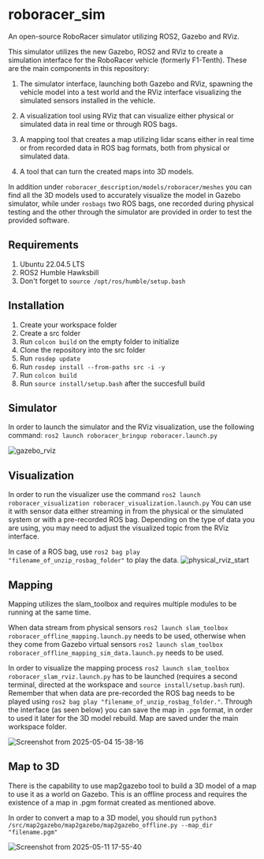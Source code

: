 # roboracer_sim
An open-source RoboRacer simulator utilizing ROS2, Gazebo and RViz. 

This simulator utilizes the new Gazebo, ROS2 and RViz to create a simulation 
interface for the RoboRacer vehicle (formerly F1-Tenth). These are the main
components in this repository: 

1. The simulator interface, launching both Gazebo and RViz, spawning the vehicle 
model into a test world and the RViz interface visualizing the simulated sensors 
installed in the vehicle.

2. A visualization tool using RViz that can visualize either physical or simulated 
data in real time or through ROS bags.

3. A mapping tool that creates a map utilizing lidar scans either in real time 
or from recorded data in ROS bag formats, both from physical or simulated data.

4. A tool that can turn the created maps into 3D models.

In addition under `roboracer_description/models/roboracer/meshes` you can find all 
the 3D models used to accurately visualize the model in Gazebo simulator, while under
`rosbags` two ROS bags, one recorded during physical testing and the other through the 
simulator are provided in order to test the provided software. 

## Requirements
1. Ubuntu 22.04.5 LTS
2. ROS2 Humble Hawksbill
3. Don't forget to `source /opt/ros/humble/setup.bash`

## Installation

1. Create your workspace folder
2. Create a src folder
3. Run `colcon build` on the empty folder to initialize
5. Clone the repository into the src folder
6. Run `rosdep update`
7. Run `rosdep install --from-paths src -i -y`
8. Run `colcon build`
9. Run `source install/setup.bash` after the succesfull build

## Simulator 

In order to launch the simulator and the RViz visualization, use the following command: 
`ros2 launch roboracer_bringup roboracer.launch.py`

![gazebo_rviz](https://github.com/user-attachments/assets/19e09e51-f1ea-4481-80de-7703a5ea80b3)

## Visualization
In order to run the visualizer use the command `ros2 launch roboracer_visualization roboracer_visualization.launch.py`
You can use it with sensor data either streaming in from the physical or the simulated system or with a pre-recorded ROS bag.
Depending on the type of data you are using, you may need to adjust the visualized topic from the RViz interface.

In case of a ROS bag, use `ros2 bag play "filename_of_unzip_rosbag_folder"` to play the data. 
![physical_rviz_start](https://github.com/user-attachments/assets/d159aed6-7c52-4bc2-be54-0ca12a698780)

## Mapping
Mapping utilizes the slam_toolbox and requires multiple modules to be running at the same time. 

When data stream from physical sensors `ros2 launch slam_toolbox roboracer_offline_mapping.launch.py` needs
to be used, otherwise when they come from Gazebo virtual sensors `ros2 launch slam_toolbox roboracer_offline_mapping_sim_data.launch.py` needs
to be used. 

In order to visualize the mapping process `ros2 launch slam_toolbox roboracer_slam_rviz.launch.py` has to be launched (requires a second terminal, directed at the workspace 
and `source install/setup.bash` run). 
Remember that when data are pre-recorded the ROS bag needs to be played using `ros2 bag play "filename_of_unzip_rosbag_folder."`.
Through the interface (as seen below) you can save the map in `.pgm` format, in order to used it later for the 3D model rebuild. Map are saved 
under the main workspace folder. 

![Screenshot from 2025-05-04 15-38-16](https://github.com/user-attachments/assets/b1c916ac-5367-4440-8c67-c33cb9114a91)

## Map to 3D
There is the capability to use map2gazebo tool to build a 3D model of a map to use it as a world on Gazebo. This is an offline 
process and requires the existence of a map in .pgm format created as mentioned above. 

In order to convert a map to a 3D model, you should run `python3 /src/map2gazebo/map2gazebo/map2gazebo_offline.py --map_dir "filename.pgm"`

![Screenshot from 2025-05-11 17-55-40](https://github.com/user-attachments/assets/6ee84a9d-9321-47b1-86dc-639da65ecd9b)
